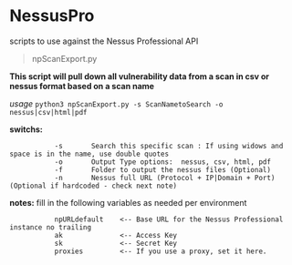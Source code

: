 # NessusPro
scripts to use against the Nessus Professional API

> npScanExport.py

**This script will pull down all vulnerability data from a scan in csv or nessus format based on a scan name**

*usage* `python3 npScanExport.py -s ScanNametoSearch -o nessus|csv|html|pdf`

******switchs:******    

               -s       Search this specific scan : If using widows and space is in the name, use double quotes
               -o       Output Type options:  nessus, csv, html, pdf
               -f       Folder to output the nessus files (Optional)
               -n       Nessus full URL (Protocol + IP|Domain + Port) (Optional if hardcoded - check next note)
 
******notes:******      fill in the following variables as needed per environment

               npURLdefault    <-- Base URL for the Nessus Professional instance no trailing
               ak              <-- Access Key
               sk              <-- Secret Key
               proxies         <-- If you use a proxy, set it here.

